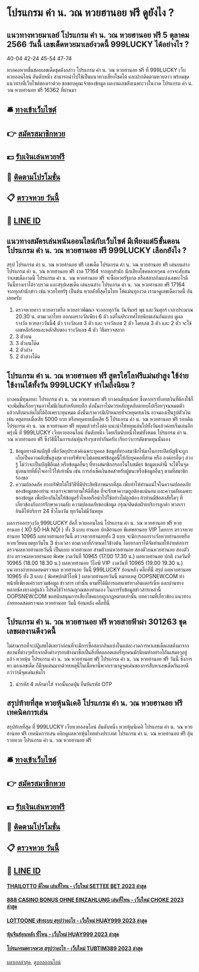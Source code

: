 # โปรแกรม คํา น. วณ หวยฮานอย ฟรี ดูยังไง ?
## แนวทางหวยมาเลย์ โปรแกรม คํา น. วณ หวยฮานอย ฟรี 5 ตุลาคม 2566 วันนี้ เลขเด็ดหวยมาเลย์งวดนี้ 999LUCKY ได้อย่างไร ?
40-04
42-24
45-54
47-74

หากคอหวยชื่นชอบเลขเด็ดชุดดังกล่าว โปรแกรม คํา น. วณ หวยฮานอย ฟรี ที่ 999LUCKY เว็บหวยออนไลน์ อันดับหนึ่ง สามารถนำไปใช้เป็นแนวทางเสี่ยงโชคได้ และฝากติดตามหวยลาว พร้อมชุดแนวทางที่เว็บไซต์ของเราด้วย
ขอขอบคุณเจ้าของข้อมูล
ผลงานเลขลับเฉพาะวงในงวด โปรแกรม คํา น. วณ หวยฮานอย ฟรี 16362 ที่ผ่านมา

## 🛎 [ทางเข้าเว็บไซต์](https://bit.ly/3BG5bNw)
## 👉 [สมัครสมาชิกหวย](https://bit.ly/3BG5bNw)
## 💵 [รับเงินเล่นหวยฟรี](https://bit.ly/3C3mvgS)
## 👑 [ติดตามโปรโมชั่น](https://bit.ly/3C3mvgS)
## 📋 [ตรวจหวย วันนี้](https://bit.ly/3C3mvgS)
## 📱 [LINE ID](https://bit.ly/3C3mvgS)

## แนวทางสมัครเล่นพนันออนไลน์กับเว็บไซต์ มีเพียงแต่5ขั้นตอน โปรแกรม คํา น. วณ หวยฮานอย ฟรี 999LUCKY เลือกยังไง ?
สรุป โปรแกรม คํา น. วณ หวยฮานอย ฟรี เลขเด็ด โปรแกรม คํา น. วณ หวยฮานอย ฟรี เด่นบนล่าง โปรแกรม คํา น. วณ หวยฮานอย ฟรี งวด 17164 จากทุกสำนัก นักเสียงโชคหลายๆคน อาจจะสับสนว่าเลขเด็ดงวดนี้ โปรแกรม คํา น. วณ หวยฮานอย ฟรี จะซื้อหวยรัฐบาล หรือสลากกินแบ่งเลขอะไรดี วันนี้ทางเราได้รวบรวม และสรุปเลขเด็ด เด่นบนล่าง โปรแกรม คํา น. วณ หวยฮานอย ฟรี 17164 จากทุกสำนักข่าว เช่น หวยไทยรัฐ เป็นต้น หวยดังที่สุดในไทย ให้แม่นทุกงวด เรามาดูเลขเด็ดงวดนี้ กันเลยครับ
1. ตรวจหวยลาว หวยลาวหรือ หวยลาวพัฒนา จะออกทุกวัน วันจันทร์ พุธ และวันศุกร์ เวลาประมาณ 20.30 น. ตามเวลาไทย ออกผลรางวัลเพียง 6 ตัว แต่ในประเทศไทยนิยมเล่นกันแบบ ดูผลรางวัล หวยลาววันนี้4 ตัว รางวัลเลข 3 ตัว และ รางวัลเลข 2 ตัว โดยเลข 3 ตัว และ 2 ตัว จะใช้เลขหลักร้อยและหลักสิบของ รางวัลเลข 4 ตัว วิธีตรวจสลาก
2. 3 ตัวบน
3. 3 ตัวบนโต๊ด
4. 2 ตัวล่าง
5. 2 ตัวล่างโต๊ด

## โปรแกรม คํา น. วณ หวยฮานอย ฟรี สูตรไฮโลฟรีแม่นยำสูง ใช้ง่าย ใช้งานได้ทั้งวัน 999LUCKY ทำไมถึงนิยม ?
บางคนมีทุนเยอะ โปรแกรม คํา น. วณ หวยฮานอย ฟรี บางคนมีทุนน้อย ซึ่งหากเรายิ่งทบเงินที่ต้องใช้ก็จะเพิ่มขึ้นเรื่อยๆจนอาจไม่มีเงินสำหรับทบอีก ดังนั้นเราไม่ควรหลับหูหลับตาทบไปเรื่อยๆจนหมดตัวแล้วกลับมาเล่นไม่ได้อีกเพราะทุนหมด ดังนั้นเราควรมีเป้าหมายที่จะหยุดทบเงิน อาจมองเป็นรูปตัวเงินเช่น หยุดทบเมื่อเสีย 5000 บาท หรือหยุดทบเมื่อเสีย 5 โปรแกรม คํา น. วณ หวยฮานอย ฟรี รอบติด โปรแกรม คํา น. วณ หวยฮานอย ฟรี หยุดแล้วทำไงต่อ แนะนำให้หยุดเล่นไปทั้งวันแล้วค่อยเริ่มเล่นอีกพรุ่งนี้ ที่ 999LUCKY เว็บหวยออนไลน์ อันดับหนึ่ง โดยเริ่มนับหนึ่งใหม่ทั้งหมด โปรแกรม คํา น. วณ หวยฮานอย ฟรี ซึ่งวิธีนี้ในการเล่นหุ้นจริงๆเขาทำกันครับ เรียกว่าการตัดขาดทุนนั่นเอง
1. ข้อมูลทางด้านบัญชี เพื่อวัตถุประสงค์เฉพาะบุคคล ข้อมูลที่ทางสมาชิกให้มาในการเปิดบัญชีจะถูกเก็บเป็นความลับขั้นสูงสุด ทางบริษัทจะไม่เผยแพร่ข้อมูลนี้ให้กับบุคคลที่สาม หรือ องค์กรอื่นๆ ล่วงรู้ ไม่ว่าจะเป็นบัญชีอีเมล์ หรือข้อมูลอื่นๆ ที่ทางสมาชิกกรอกในใบสมัคร ข้อมูลเหล่านี้ จะใช้ในจุดมุ่งหมายที่ตั้งใจเอาไว้ให้เท่านั้น เช่น การส่งเช็คเงินสดสำหรับผู้ชนะหรือข้อมูลอื่นๆ ตามที่สมาชิกร้องขอ
2. ความปลอดภัย ทางบริษัทได้ใช้วิธีที่มีประสิทธิภาพมากที่สุด เพื่อทำให้ท่านแน่ใจในความปลอดภัย ของข้อมูลของท่าน ทางเราจะพยายามให้ดีที่สุด ที่จะรักษาความถูกต้องแน่นอน และความลับเฉพาะของข้อมูล เพื่อป้องกันไม่ให้ข้อมูลรั่วไหลหรือนำไปใช้อย่างไม่ถูกต้อง ถ้าท่านมีข้อสงสัยใดๆ ที่เกี่ยวข้องกับการรักษาความลับ ความปลอดภัยของข้อมูล กรุณาติดต่อฝ่ายบริการลูกค้า พวกเรายินดีให้บริการ 24 ชั่วโมงวัน ทุกวันไม่มีวันหยุด

ผลการออกรางวัล 999LUCKY ลัคกี้ หวยออนไลน์ โปรแกรม คํา น. วณ หวยฮานอย ฟรี หวยฮานอย ( XỔ SỐ HÀ NỘI ) ทั้ง 3 แบบ ฮานอย ปกติฮานอย พิเศษฮานอย VIP
โดยการ ตรวจหวยฮานอย 10965 ผลหวยฮานอยวันนี้ ตรวจหวยฮานอยทั้ง 3 แบบ จะมีการออกรางวัลหวยฮานอยหรือหวยเวียดนามทุกวันใน 3 ช่วงเวลา ตามเวลาที่กำหนดไว้ข้างต้น โดยทางเราได้จัดทำผลให้ง่ายต่อการตรวจผลหวยฮานอยวันนี้ เป็นแบบ หวยฮานอย สามตัวบนหวยฮานอย สองตัวบนหวยฮานอย สองตัวล่าง
ตรวจผลหวยฮานอย พิเศษ งวดวันที่ 10965 (17.00 17.30 น.)
ผลหวยฮานอย ปกติ งวดวันที่ 10965 (18.00 18.30 น.)
ผลหวยฮานอย วีไอพี VIP งวดวันที่ 10965 (19.00 19.30 น.)
 แนวทางถ่ายทอดสดตรวจผล หวยฮานอย วันนี้ 999LUCKY ย้อนหลัง คลิ๊กที่นี่ 
สรุป ผลหวยฮานอย 10965 ทั้ง 3 แบบ ( พิเศษปกติวีไอพี ) ผลหวยฮานอยวันนี้
หมายเหตุ OOPSNEW.COM ทำหน้าที่เพียงแค่รวบรวมข้อมูล ข่าวสาร เท่านั้น ตามที่ได้มีการเผยแพร่ทางอินเตอร์เน็ท และผ่านทางหลายช่องทางอยู่แล้ว โปรดใช้วิจารณญาณของท่านเอง ในการรับข้อมูลข่าวสารเหล่านี้ OOPSNEW.COM ขอสนับสนุนการเสี่ยงโชคแบบถูกกฎหมายเท่านั้น
บทความที่เกี่ยวข้อง
แนวทางถ่ายทอดสดตรวจผล หวยฮานอย วันนี้ ย้อนหลัง คลิ๊กที่นี่

## โปรแกรม คํา น. วณ หวยฮานอย ฟรี หวยสายฟ้าผ่า 301263 ชุดเลขผลงานดีงวดนี้
ไม่สามารถที่จะปฏิเสธได้เลยว่าก่อนที่จะมีการซื้อสลากกินแบ่งในแต่ละงวดการหาเลขเด็ดเลขดังมาจากสถานที่ต่างๆหรือจากสิ่งต่างๆรอบข้างมาซื้อเป็นสิ่งที่คอลอตเตอรี่ทุกคนมักนิยมทำอย่างงี้กันเสมอๆอยู่แล้ว หวยหุ้น โปรแกรม คํา น. วณ หวยฮานอย ฟรี โปรแกรม คํา น. วณ หวยฮานอย ฟรี วันนี้ ซึ่งการหา มองเลขเด็ด ก็มีจุดเด่นมากด้วยเหตุนี้ในเนื้อหานี้พวกเรามาดูจุดเด่นของการสืบหาเลขเด็ดกันเลยดีกว่าว่ามีจุดเด่นเช่นไร
1. นำรหัส 4 หลักมาใส่ จากนั้นกดปุ่ม ยืนยันรหัส OTP

## สรุปท้ายที่สุด หวยหุ้นนิเคอิ โปรแกรม คํา น. วณ หวยฮานอย ฟรี เทคนิคการเล่น
สรุปท้ายที่สุด ที่ 999LUCKY เว็บหวยออนไลน์ อันดับหนึ่ง หวยหุ้นนิเคอิ โปรแกรม คํา น. วณ หวยฮานอย ฟรี เทคนิคการเล่น คลิกดูผลหวยหุ้นไทยต่างประเทศ โปรแกรม คํา น. วณ หวยฮานอย ฟรี ลุ้นรวยหวย โปรแกรม คํา น. วณ หวยฮานอย ฟรี

## 🛎 [ทางเข้าเว็บไซต์](https://bit.ly/3BG5bNw)
## 👉 [สมัครสมาชิกหวย](https://bit.ly/3BG5bNw)
## 💵 [รับเงินเล่นหวยฟรี](https://bit.ly/3C3mvgS)
## 👑 [ติดตามโปรโมชั่น](https://bit.ly/3C3mvgS)
## 📋 [ตรวจหวย วันนี้](https://bit.ly/3C3mvgS)
## 📱 [LINE ID](https://bit.ly/3C3mvgS)

#### [THAILOTTO ดีไหม เล่นที่ไหน - เว็บใหม่ SETTEE BET 2023 ล่าสุด](https://atom.io/themes/thailotto%20ดีไหม%20เล่นที่ไหน%20-%20เว็บใหม่%20settee%20bet%202023%20ล่าสุด)
#### [888 CASINO BONUS OHNE EINZAHLUNG เล่นที่ไหน - เว็บใหม่ CHOKE 2023 ล่าสุด](https://atom.io/themes/888%20casino%20bonus%20ohne%20einzahlung%20เล่นที่ไหน%20-%20เว็บใหม่%20choke%202023%20ล่าสุด)
#### [LOTTOONE เข้าระบบ สรุปว่าอะไร - เว็บใหม่ HUAY999 2023 ล่าสุด](https://atom.io/themes/lottoone%20เข้าระบบ%20สรุปว่าอะไร%20-%20เว็บใหม่%20huay999%202023%20ล่าสุด)
#### [หุ้นจีนย้อนหลัง ที่ไหน - เว็บใหม่ HUAY999 2023 ล่าสุด](https://atom.io/themes/หุ้นจีนย้อนหลัง%20ที่ไหน%20-%20เว็บใหม่%20huay999%202023%20ล่าสุด)
#### [โปรแกรมตรวจหวย สรุปว่าอะไร - เว็บใหม่ TUBTIM389 2023 ล่าสุด](https://atom.io/themes/โปรแกรมตรวจหวย%20สรุปว่าอะไร%20-%20เว็บใหม่%20tubtim389%202023%20ล่าสุด)

[ผลบอลล่าสุด](https://siamsport.tv "ผลบอลล่าสุด"), [ดูบอลออนไลน์](https://siamsport.tv/ดูบอลสด "ดูบอลออนไลน์")
